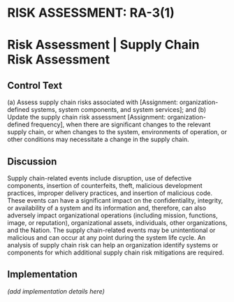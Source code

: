 # RISK ASSESSMENT: RA-3(1)
# Risk Assessment | Supply Chain Risk Assessment

## Control Text


(a) Assess supply chain risks associated with [Assignment: organization-defined systems, system components, and system services]; and
(b) Update the supply chain risk assessment [Assignment: organization-defined frequency], when there are significant changes to the relevant supply chain, or when changes to the system, environments of operation, or other conditions may necessitate a change in the supply chain.

## Discussion

Supply chain-related events include disruption, use of defective components, insertion of counterfeits, theft, malicious development practices, improper delivery practices, and insertion of malicious code. These events can have a significant impact on the confidentiality, integrity, or availability of a system and its information and, therefore, can also adversely impact organizational operations (including mission, functions, image, or reputation), organizational assets, individuals, other organizations, and the Nation. The supply chain-related events may be unintentional or malicious and can occur at any point during the system life cycle. An analysis of supply chain risk can help an organization identify systems or components for which additional supply chain risk mitigations are required. 

## Implementation

_(add implementation details here)_
